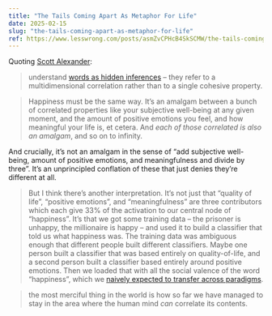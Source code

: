 ```yaml
---
title: "The Tails Coming Apart As Metaphor For Life"
date: 2025-02-15
slug: "the-tails-coming-apart-as-metaphor-for-life"
ref: https://www.lesswrong.com/posts/asmZvCPHcB4SkSCMW/the-tails-coming-apart-as-metaphor-for-life
---
```


Quoting [Scott Alexander](https://www.lesswrong.com/posts/asmZvCPHcB4SkSCMW/the-tails-coming-apart-as-metaphor-for-life):

> understand [words as hidden inferences](https://www.lesswrong.com/posts/3nxs2WYDGzJbzcLMp/words-as-hidden-inferences) – they refer to a multidimensional correlation rather than to a single cohesive property.

> Happiness must be the same way. It’s an amalgam between a bunch of correlated properties like your subjective well-being at any given moment, and the amount of positive emotions you feel, and how meaningful your life is, et cetera. And *each of those correlated is also an amalgam*, and so on to infinity.

And crucially, it’s not an amalgam in the sense of “add subjective well-being, amount of positive emotions, and meaningfulness and divide by three”. It’s an unprincipled conflation of these that just denies they’re different at all.

> But I think there’s another interpretation. It’s not just that “quality of life”, “positive emotions”, and “meaningfulness” are three contributors which each give 33% of the activation to our central node of “happiness”. It’s that we got some training data – the prisoner is unhappy, the millionaire is happy – and used it to build a classifier that told us what happiness was. The training data was ambiguous enough that different people built different classifiers. Maybe one person built a classifier that was based entirely on quality-of-life, and a second person built a classifier based entirely around positive emotions. Then we loaded that with all the social valence of the word “happiness”, which we [naively expected to transfer across paradigms](https://samzdat.com/2018/08/03/slightly-less-than-truths-iv-v/).

> the most merciful thing in the world is how so far we have managed to stay in the area where the human mind *can* correlate its contents.